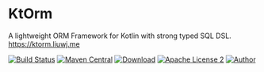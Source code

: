 # KtOrm
A lightweight ORM Framework for Kotlin with strong typed SQL DSL. https://ktorm.liuwj.me

[![Build Status](https://www.travis-ci.org/vincentlauvlwj/KtOrm.svg?branch=master)](https://www.travis-ci.org/vincentlauvlwj/KtOrm)
[![Maven Central](https://img.shields.io/maven-central/v/me.liuwj.ktorm/ktorm-core.svg?label=Maven%20Central)](https://search.maven.org/search?q=g:%22me.liuwj.ktorm%22)
[![Download](https://api.bintray.com/packages/vincentlauvlwj/maven/ktorm-core/images/download.svg)](https://bintray.com/vincentlauvlwj/maven)
[![Apache License 2](https://img.shields.io/badge/license-Apache%202-blue.svg?maxAge=2592000)](LICENSE)
[![Author](https://img.shields.io/badge/author-vince-yellowgreen.svg)](https://www.liuwj.me)